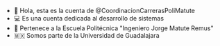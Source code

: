 - 👋 Hola, esta es la cuenta de @CoordinacionCarrerasPoliMatute
- 💻 Es una cuenta dedicada al desarrollo de sistemas
- 🏫 Pertenece a la Escuela Politécnica "Ingeniero Jorge Matute Remus"
- 🇲🇽 Somos parte de la Universidad de Guadalajara
